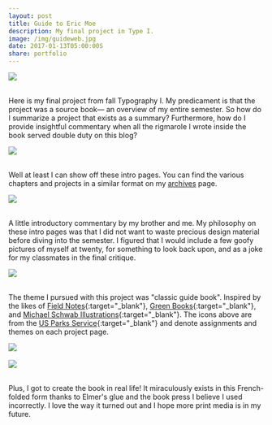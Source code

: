 ```yaml
---
layout: post
title: Guide to Eric Moe
description: My final project in Type I.
image: /img/guideweb.jpg
date: 2017-01-13T05:00:00S
share: portfolio
---
```


<img class="col three lazyload" src="{{ site.imgurl }}/img/guide1.JPG" data-action="zoom" data-action="zoom">
<div class="col three caption">
&nbsp;
</div>

Here is my final project from fall Typography I. My predicament is that the project was a source book— an overview of my entire semester. So how do I summarize a project that exists as a summary? Furthermore, how do I provide insightful commentary when all the rigmarole I wrote inside the book served double duty on this blog?

<img class="col three lazyload" src="{{ site.imgurl }}/img/guidesp.png" data-action="zoom">
<div class="col three caption">
&nbsp;
</div>

Well at least I can show off these intro pages. You can find the various chapters and projects in a similar format on my [archives](/archive/) page.

<img class="col three lazyload" src="{{ site.imgurl }}/img/guidesp2.png" data-action="zoom">
<div class="col three caption">
&nbsp;
</div>

A little introductory commentary by my brother and me. My philosophy on these intro pages was that I did not want to waste precious design material before diving into the semester. I figured that I would include a few goofy pictures of myself at twenty, for something to look back upon, and as a joke for my classmates in the final critique.

<img class="col three lazyload" src="{{ site.imgurl }}/img/guidesp3.png" data-action="zoom">
<div class="col three caption">
&nbsp;
</div>

The theme I pursued with this project was "classic guide book". Inspired by the likes of [Field Notes](https://fieldnotesbrand.com/products/drive){:target="_blank"}, [Green Books](https://99percentinvisible.org/episode/the-green-book/){:target="_blank"}, and [Michael Schwab Illustrations](https://www.michaelschwab.com/posters.html){:target="_blank"}. The icons above are from the [US Parks Service](https://thenounproject.com/edward/collection/national-park-service/){:target="_blank"} and denote assignments and themes on each project page.

<img class="col three lazyload" src="{{ site.imgurl }}/img/guide3.JPG">
<div class="col three caption" data-action="zoom">
&nbsp;
</div>

<img class="col three lazyload" src="{{ site.imgurl }}/img/guide4.JPG">
<div class="col three caption" data-action="zoom">
&nbsp;
</div>

Plus, I got to create the book in real life! It miraculously exists in this French-folded form thanks to Elmer's glue and the book press I believe I used incorrectly. I love the way it turned out and I hope more print media is in my future.

